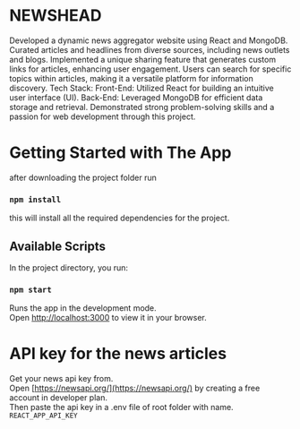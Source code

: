 # NEWSHEAD

Developed a dynamic news aggregator website using React and MongoDB.
Curated articles and headlines from diverse sources, including news outlets and blogs.
Implemented a unique sharing feature that generates custom links for articles, enhancing user engagement.
Users can search for specific topics within articles, making it a versatile platform for information discovery.
Tech Stack:
Front-End: Utilized React for building an intuitive user interface (UI).
Back-End: Leveraged MongoDB for efficient data storage and retrieval.
Demonstrated strong problem-solving skills and a passion for web development through this project.

# Getting Started with The App

after downloading the project folder run 
### `npm install` 
this will install all the required dependencies for the project.

## Available Scripts

In the project directory, you  run:

### `npm start`

Runs the app in the development mode. \
Open [http://localhost:3000](http://localhost:3000) to view it in your browser.

# API key for the news articles
Get your news api key from. \
Open [https://newsapi.org/](https://newsapi.org/) by creating a free account in developer plan. \
Then paste the api key in a .env file of root folder with name. `REACT_APP_API_KEY`
